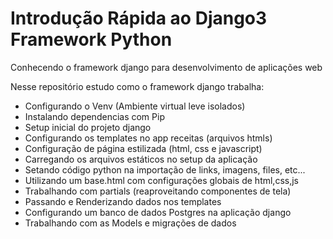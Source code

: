 # Introdução Rápida ao Django3 Framework Python

Conhecendo o framework django para desenvolvimento de aplicações web

Nesse repositório estudo como o framework django trabalha: 
  - Configurando o Venv (Ambiente virtual leve isolados)
  - Instalando dependencias com Pip 
  - Setup inicial do projeto django 
  - Configurando os templates no app receitas (arquivos htmls)
  - Configuração de página estilizada (html, css e javascript)
  - Carregando os arquivos estáticos no setup da aplicação
  - Setando código python na importação de links, imagens, files, etc...
  - Utilizando um base.html com configurações globais de html,css,js
  - Trabalhando com partials (reaproveitando componentes de tela)
  - Passando e Renderizando dados nos templates
  - Configurando um banco de dados Postgres na aplicação django
  - Trabalhando com as Models e migrações de dados